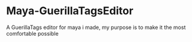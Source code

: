 # Maya-GuerillaTagsEditor
A GuerillaTags editor for maya i made, my purpose is to make it the most comfortable possible
